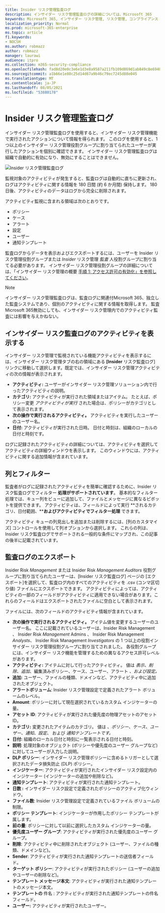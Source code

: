 ```yaml
---
title: Insider リスク管理監査ログ
description: インサイダー リスク管理監査ログの詳細については、Microsoft 365
keywords: Microsoft 365, インサイダー リスク管理, リスク管理, コンプライアンス
localization_priority: Normal
ms.prod: microsoft-365-enterprise
ms.topic: article
f1.keywords:
- NOCSH
ms.author: robmazz
author: robmazz
manager: laurawi
audience: itpro
ms.collection: m365-security-compliance
ms.openlocfilehash: fad8d20e0c3e6e1d3e8a9587a211fb109d869d1ab849c8e6948b9f476e543820
ms.sourcegitcommit: a1b66e1e80c25d14d67a9b46c79ec7245d88e045
ms.translationtype: MT
ms.contentlocale: ja-JP
ms.lasthandoff: 08/05/2021
ms.locfileid: "53880178"
---
```

# <a name="insider-risk-management-audit-log"></a>Insider リスク管理監査ログ

インサイダー リスク管理監査ログを使用すると、インサイダー リスク管理機能で実行されたアクションについて情報を得られます。 このログを使用すると、1 つ以上のインサイダー リスク管理役割グループに割り当てられたユーザーが実行したアクションを個別に確認できます。 インサイダー リスク管理監査ログは組織で自動的に有効になり、無効にすることはできません。

![Insider リスク管理監査ログ](../media/insider-risk-audit-log.png)

監視対象のアクティビティが発生すると、監査ログは自動的に直ちに更新され、ログはアクティビティに関する情報を 180 日間 (約 6 か月間) 保持します。 180 日後、アクティビティのデータはログから完全に削除されます。

アクティビティ監視に含まれる領域は次のとおりです。

- ポリシー
- ケース
- アラート
- 設定
- ユーザー
- 通知テンプレート

監査ログからデータを表示およびエクスポートするには、ユーザーを Insider リスク管理役割グループまたは *Insider* リスク管理 *監査* 人役割グループに割り当てる必要があります。 インサイダー リスク管理役割グループの詳細については、「インサイダー リスク管理の概要 [手順 1: アクセス許可の有効化」を参照してください](insider-risk-management-configure.md#step-1-enable-permissions-for-insider-risk-management)。

> [!NOTE]
> インサイダー リスク管理監査ログは、監査ログに関連付Microsoft 365、独立した監査システムであり、個別のアクティビティに関する情報を取得します。 監査Microsoft 365無効にしても、インサイダー リスク管理内でのアクティビティ監査には影響を与えかねない。

## <a name="view-activity-in-the-insider-risk-audit-log"></a>インサイダー リスク監査ログのアクティビティを表示する

インサイダー リスク管理で監視されている機能アクティビティを表示するには、インサイダー リスク管理タブの右の領域にある **[Insider** リスク監査ログ] リンクに移動して選択します。既定では、インサイダー リスク管理アクティビティの次の情報が表示されます。

- **アクティビティ:** ユーザーがインサイダー リスク管理ソリューション内で行ったアクティビティの説明。
- **カテゴリ:** アクティビティが実行された領域またはアイテム。 たとえば、ポリシー変更 *アクティビティが実行* された場合は、ポリシーがカテゴリとして表示されます。
- **次の操作で実行されるアクティビティ。** アクティビティを実行したユーザーのユーザー名。
- **日付:** アクティビティが実行された日時。 日付と時刻は、組織のローカルの日付と時刻です。

ログに記録されたアクティビティの詳細については、アクティビティを選択してアクティビティの詳細ウィンドウを表示します。 このウィンドウには、アクティビティに関する追加情報が含まれています。

## <a name="columns-and-filtering"></a>列とフィルター

監査者がログに記録されたアクティビティを簡単に確認するために、Insider リスク監査ログでフィルター **処理がサポートされています**。 基本的なフィルター処理では、キュー列をビューに追加して、ファイルとメッセージに異なるピボットを提供できます。 アクティビティは、フィールドによって実行 **されるカテゴリ、日付範囲、****およびアクティビティでフィルター処理** できます。

アクティビティ キューの列見出しを追加または削除するには、[列のカスタマイズ] コントロールを使用して列オプションから選択します。 これらの列は、Insider リスク監査ログでサポートされる一般的な条件にマップされ、この記事の後半に記載されています。

## <a name="audit-log-export"></a>監査ログのエクスポート

Insider Risk *Management* または Insider Risk *Management Auditors* 役割グループに割り当てられたユーザーは、[Insider リスク監査ログ] ページの [エクスポート]を選択して、監査ログ内のすべてのアクティビティを .csv (コンマ区切り値) ファイルにエクスポートできます。 アクティビティによっては、アクティビティの一部のフィールドがアクティビティに適用できない場合があります。これらのフィールドはエクスポートされたファイルに空白として表示されます。

ファイルには、次のフィールドのアクティビティ情報が含まれています。

- **次の操作で実行されるアクティビティ。** アイテム値を変更するユーザーのユーザー名。 ここに記載されているユーザーは、Insider Risk Management 、 [](insider-risk-management-configure.md#step-1-enable-permissions-for-insider-risk-management)Insider Risk *Management* Admins 、 Insider Risk Management *Analysts*、 Insider Risk Management *Investigators* の 1 つ以上の役割インサイダー リスク管理役割グループに割り当てされました。  各役割グループには、インサイダー リスク機能を管理するための異なるアクセス許可レベルがあります。
- **アクティビティ:** アイテムに対して行ったアクティビティ。 値は *表示、削除、追加*、編集済みポリシー、ケース、ユーザー、アラート *、および設定。*
- **追加:** ユーザー、ファイルの種類、ドメインなど、アクティビティ中に追加されたオブジェクト。
- **アラートボリューム**: Insider リスク管理設定で定義されたアラート ボリュームのレベル。
- **Amount**: ポリシーに対して現在選択されているカスタム インジケーターの量。
- **アセット ID**: アクティビティが実行された優先度の物理アセットのアセット ID。
- **カテゴリ:** 変更されたアイテムのカテゴリ。 値は *、ポリシー、ケース、ユーザー、通知、設定、* および *通知テンプレートです。*
- **日付:** 組織のローカル日付と時刻に一覧表示される日付と時刻。
- **説明**: 処理対象のオブジェクト (ポリシーや優先度のユーザー グループなど) に対してユーザーが入力した説明。
- **DLP ポリシー**: インサイダー リスク管理ポリシーに含めるトリガーとして選択されたデータ損失防止 (DLP) ポリシー。
- **インジケーター**: アクティビティが実行されたインサイダー リスク設定内のインジケーター (インジケーターの追加や削除など)。
- **通知テンプレート**: アクティビティが実行された通知テンプレート。
- **日数 :** インサイダー リスク設定で定義されたポリシーのアクティブ化ウィンドウ。
- **ファイル数**: Insider リスク管理設定で定義されているファイル ボリュームの制限。
- **ポリシー テンプレート**: インジケーターが作用したポリシー テンプレートが属します。
- **前の量**: ポリシーに対して以前に選択したカスタム インジケーターの量。
- **優先度ユーザー グループ**: アクティビティが実行された優先度のユーザー グループ。
- **削除**: アクティビティ中に削除されたオブジェクト (ユーザー、ファイルの種類、ドメインなど)。
- **Sender**: アクティビティが実行された通知テンプレートの送信者フィールド。
- **ターゲット ポリシー**: アクティビティが実行されたポリシー (ユーザーの追加やユーザーの削除など)。
- **テンプレート メッセージ本文**: アクティビティが実行された通知テンプレートのメッセージ本文。
- **テンプレートの** 件名 : アクティビティが実行された通知テンプレートの件名フィールド。
- **ユーザー:** アクティビティが実行されたユーザー。
